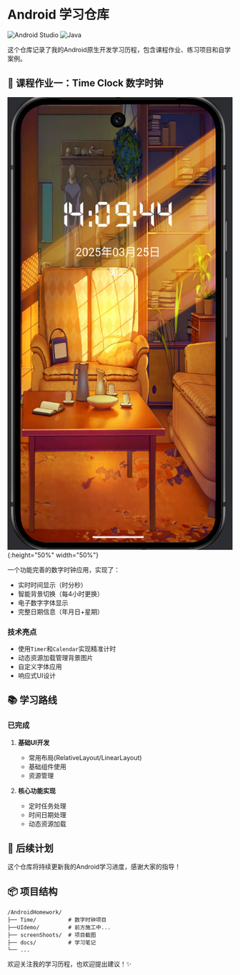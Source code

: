# Android 学习仓库

![Android Studio](https://img.shields.io/badge/Android%20Studio-3DDC84.svg?style=for-the-badge&logo=android-studio&logoColor=white)
![Java](https://img.shields.io/badge/Java-ED8B00?style=for-the-badge&logo=openjdk&logoColor=white)

这个仓库记录了我的Android原生开发学习历程，包含课程作业、练习项目和自学案例。

## 📱 课程作业一：Time Clock 数字时钟

![App Screenshot](screenshoots/demo-1.png){:height="50%" width="50%"}

一个功能完善的数字时钟应用，实现了：
- 实时时间显示（时分秒）
- 智能背景切换（每4小时更换）
- 电子数字字体显示
- 完整日期信息（年月日+星期）

### 技术亮点
- 使用`Timer`和`Calendar`实现精准计时
- 动态资源加载管理背景图片
- 自定义字体应用
- 响应式UI设计

## 📚 学习路线

### 已完成
1. **基础UI开发**
   - 常用布局(RelativeLayout/LinearLayout)
   - 基础组件使用
   - 资源管理

2. **核心功能实现**
   - 定时任务处理
   - 时间日期处理
   - 动态资源加载

## 🚀 后续计划

这个仓库将持续更新我的Android学习进度，感谢大家的指导！

## 📦 项目结构

```
/AndroidHomework/
├── Time/          # 数字时钟项目
├──UIdemo/         # 前方施工中...
├── screenShoots/  # 项目截图
├── docs/          # 学习笔记
└── ...
```

欢迎关注我的学习历程，也欢迎提出建议！✨
